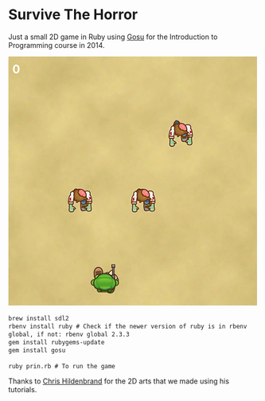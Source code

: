 # Survive The Horror

Just a small 2D game in Ruby using [Gosu](https://www.libgosu.org) for the Introduction to Programming course in 2014.

![game image](https://raw.githubusercontent.com/kessiacastro/survive_the_horror/master/imagens/game_image.png)

```
brew install sdl2
rbenv install ruby # Check if the newer version of ruby is in rbenv global, if not: rbenv global 2.3.3
gem install rubygems-update
gem install gosu

ruby prin.rb # To run the game
```


Thanks to [Chris Hildenbrand](http://www.2dgameartguru.com/) for the 2D arts that we made using his tutorials. 

